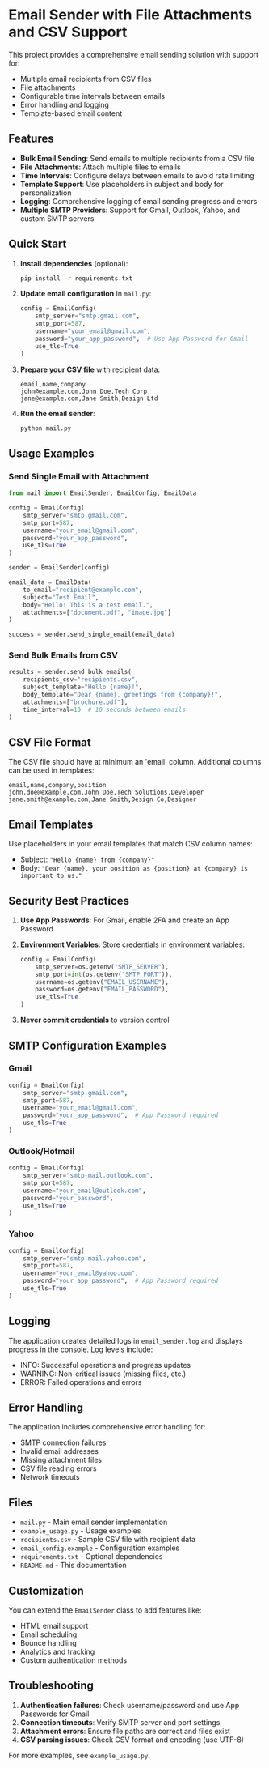 # Email Sender with File Attachments and CSV Support

This project provides a comprehensive email sending solution with support for:
- Multiple email recipients from CSV files
- File attachments
- Configurable time intervals between emails
- Error handling and logging
- Template-based email content

## Features

- **Bulk Email Sending**: Send emails to multiple recipients from a CSV file
- **File Attachments**: Attach multiple files to emails
- **Time Intervals**: Configure delays between emails to avoid rate limiting
- **Template Support**: Use placeholders in subject and body for personalization
- **Logging**: Comprehensive logging of email sending progress and errors
- **Multiple SMTP Providers**: Support for Gmail, Outlook, Yahoo, and custom SMTP servers

## Quick Start

1. **Install dependencies** (optional):
   ```bash
   pip install -r requirements.txt
   ```

2. **Update email configuration** in `mail.py`:
   ```python
   config = EmailConfig(
       smtp_server="smtp.gmail.com",
       smtp_port=587,
       username="your_email@gmail.com",
       password="your_app_password",  # Use App Password for Gmail
       use_tls=True
   )
   ```

3. **Prepare your CSV file** with recipient data:
   ```csv
   email,name,company
   john@example.com,John Doe,Tech Corp
   jane@example.com,Jane Smith,Design Ltd
   ```

4. **Run the email sender**:
   ```bash
   python mail.py
   ```

## Usage Examples

### Send Single Email with Attachment

```python
from mail import EmailSender, EmailConfig, EmailData

config = EmailConfig(
    smtp_server="smtp.gmail.com",
    smtp_port=587,
    username="your_email@gmail.com",
    password="your_app_password",
    use_tls=True
)

sender = EmailSender(config)

email_data = EmailData(
    to_email="recipient@example.com",
    subject="Test Email",
    body="Hello! This is a test email.",
    attachments=["document.pdf", "image.jpg"]
)

success = sender.send_single_email(email_data)
```

### Send Bulk Emails from CSV

```python
results = sender.send_bulk_emails(
    recipients_csv="recipients.csv",
    subject_template="Hello {name}!",
    body_template="Dear {name}, greetings from {company}!",
    attachments=["brochure.pdf"],
    time_interval=10  # 10 seconds between emails
)
```

## CSV File Format

The CSV file should have at minimum an 'email' column. Additional columns can be used in templates:

```csv
email,name,company,position
john.doe@example.com,John Doe,Tech Solutions,Developer
jane.smith@example.com,Jane Smith,Design Co,Designer
```

## Email Templates

Use placeholders in your email templates that match CSV column names:

- Subject: `"Hello {name} from {company}"`
- Body: `"Dear {name}, your position as {position} at {company} is important to us."`

## Security Best Practices

1. **Use App Passwords**: For Gmail, enable 2FA and create an App Password
2. **Environment Variables**: Store credentials in environment variables:
   ```python
   config = EmailConfig(
       smtp_server=os.getenv("SMTP_SERVER"),
       smtp_port=int(os.getenv("SMTP_PORT")),
       username=os.getenv("EMAIL_USERNAME"),
       password=os.getenv("EMAIL_PASSWORD"),
       use_tls=True
   )
   ```

3. **Never commit credentials** to version control

## SMTP Configuration Examples

### Gmail
```python
config = EmailConfig(
    smtp_server="smtp.gmail.com",
    smtp_port=587,
    username="your_email@gmail.com",
    password="your_app_password",  # App Password required
    use_tls=True
)
```

### Outlook/Hotmail
```python
config = EmailConfig(
    smtp_server="smtp-mail.outlook.com",
    smtp_port=587,
    username="your_email@outlook.com",
    password="your_password",
    use_tls=True
)
```

### Yahoo
```python
config = EmailConfig(
    smtp_server="smtp.mail.yahoo.com",
    smtp_port=587,
    username="your_email@yahoo.com",
    password="your_app_password",  # App Password required
    use_tls=True
)
```

## Logging

The application creates detailed logs in `email_sender.log` and displays progress in the console. Log levels include:
- INFO: Successful operations and progress updates
- WARNING: Non-critical issues (missing files, etc.)
- ERROR: Failed operations and errors

## Error Handling

The application includes comprehensive error handling for:
- SMTP connection failures
- Invalid email addresses
- Missing attachment files
- CSV file reading errors
- Network timeouts

## Files

- `mail.py` - Main email sender implementation
- `example_usage.py` - Usage examples
- `recipients.csv` - Sample CSV file with recipient data
- `email_config.example` - Configuration examples
- `requirements.txt` - Optional dependencies
- `README.md` - This documentation

## Customization

You can extend the `EmailSender` class to add features like:
- HTML email support
- Email scheduling
- Bounce handling
- Analytics and tracking
- Custom authentication methods

## Troubleshooting

1. **Authentication failures**: Check username/password and use App Passwords for Gmail
2. **Connection timeouts**: Verify SMTP server and port settings
3. **Attachment errors**: Ensure file paths are correct and files exist
4. **CSV parsing issues**: Check CSV format and encoding (use UTF-8)

For more examples, see `example_usage.py`.
